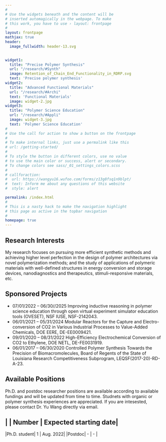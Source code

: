 ```yaml
---
#
# Use the widgets beneath and the content will be
# inserted automagically in the webpage. To make
# this work, you have to use › layout: frontpage
#
layout: frontpage
mathjax: true
header:
  image_fullwidth: header-13.svg

  
widget1:
  title: "Precise Polymer Synthesis"
  url: "/research/#Synth"
  image: Retention_of_Chain_End_Functionality_in_RDRP.svg
  text: 'Precise polymer synthesis'
widget2:
  title: "Advanced Functional Materials"
  url: "/research/#Archi"
  text: 'Functional Materials'
  image: widget-2.jpg
widget3:
  title: "Polymer Science Education"
  url: "/research/#Appli"
  image: widget-3.jpg
  text: 'Polymer Science Education'
#
# Use the call for action to show a button on the frontpage
#
# To make internal links, just use a permalink like this
# url: /getting-started/
#
# To style the button in different colors, use no value
# to use the main color or success, alert or secondary.
# To change colors see sass/_01_settings_colors.scss
#
# callforaction:
#  url: https://wangyu16.wufoo.com/forms/z13g8fsq1n9blpt/
#  text: Inform me about any questions of this website 
#  style: alert

permalink: /index.html
#
# This is a nasty hack to make the navigation highlight
# this page as active in the topbar navigation
#
homepage: true 
---
```


## Research Interests

My research focuses on pursuing more efficient synthetic methods and achieving higher level perfection in the design of polymer architectures via novel polymerization methods; and the study of applications of polymeric materials with well-defined structures in energy conversion and storage devices, nanodiagnostics and therapeutics, stimuli-responsive materials, etc.  

## Sponsored Projects

- 07/01/2022 – 06/30//2025 Improving inductive reasoning in polymer science education through open virtual experiment simulator education tools (OVESET), NSF IUSE, NSF-2142043.
- 06/01/2021 – 05/31/2024 Modular Reactors for the Capture and Electro-conversion of CO2 in Various Industrial Processes to Value-Added Chemicals, DOE EERE, DE-EE0009421.
- 09/01/2020 – 08/31/2022 High-Efficiency Electrochemical Conversion of CO2 to Ethylene, DOE NETL, DE-FE0031919.
- 06/01/2017 – 06/30/2020 Controlled Polymer Synthesis Towards the Precision of Biomacromolecules, Board of Regents of the State of Louisiana Research Competitiveness Subprogram, LEQSF(2017-20)-RD-A-23.

## Available Positions

Ph.D. and postdoc researcher positions are available according to available fundings and will be updated from time to time. Studnets with organic or polymer synthesis experiences are appreciated. If you are intesested, please contact Dr. Yu Wang directly via email. 

|  | Number | Expected starting date|
--------------------------------------------------
|Ph.D. student| 1 | Aug. 2022|
|Postdoc| - | - |
 
